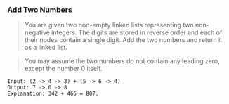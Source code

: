### Add Two Numbers

>You are given two non-empty linked lists representing two non-negative integers. The digits are stored in reverse order and each of their nodes contain a single digit. Add the two numbers and return it as a linked list.
 
>You may assume the two numbers do not contain any leading zero, except the number 0 itself.

```
Input: (2 -> 4 -> 3) + (5 -> 6 -> 4)
Output: 7 -> 0 -> 8
Explanation: 342 + 465 = 807.
```